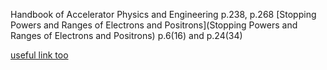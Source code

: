 Handbook of Accelerator Physics and Engineering p.238, p.268
[Stopping Powers and Ranges of Electrons and Positrons](Stopping Powers and Ranges of
Electrons and Positrons) p.6(16) and p.24(34)

[useful link too](https://www.utoledo.edu/med/depts/radther/pdf/RDII%20-%20Chapter%208%20handout.pdf)